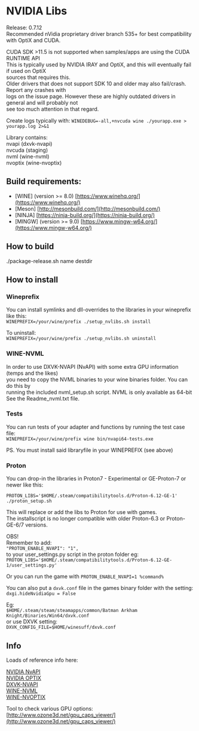 # NVIDIA Libs

Release: 0.7.12  
Recommended nVidia proprietary driver branch 535+ for best compatibility with OptiX and CUDA.  

CUDA SDK >11.5 is not supported when samples/apps are using the CUDA RUNTIME API  
This is typically used by NVIDIA IRAY and OptiX, and this will eventually fail if used on OptiX  
sources that requires this.  
Older drivers that does not support SDK 10 and older may also fail/crash. Report any crashes with  
logs on the issue page. However these are highly outdated drivers in general and will probably not  
see too much attention in that regard.  

Create logs typically with: `WINEDEBUG=-all,+nvcuda wine ./yourapp.exe > yourapp.log 2>&1`  

Library contains:  
nvapi (dxvk-nvapi)  
nvcuda (staging)  
nvml (wine-nvml)  
nvoptix (wine-nvoptix)  

## Build requirements:  
- [WINE] (version >= 8.0) [https://www.winehq.org/](https://www.winehq.org/)  
- [Meson] [http://mesonbuild.com/](http://mesonbuild.com/)  
- [NINJA] [https://ninja-build.org/](https://ninja-build.org/)  
- [MINGW] (version >= 9.0) [https://www.mingw-w64.org/](https://www.mingw-w64.org/)  

## How to build  

./package-release.sh name destdir  

## How to install  

### Wineprefix  
You can install symlinks and dll-overrides to the libraries in your wineprefix like this:  
`WINEPREFIX=/your/wine/prefix ./setup_nvlibs.sh install`  

To uninstall:  
`WINEPREFIX=/your/wine/prefix ./setup_nvlibs.sh uninstall`  

### WINE-NVML  
In order to use DXVK-NVAPI (NvAPI) with some extra GPU information (temps and the likes)  
you need to copy the NVML binaries to your wine binaries folder. You can do this by  
running the included nvml_setup.sh script. NVML is only available as 64-bit  
See the Readme_nvml.txt file.  

### Tests  
You can run tests of your adapter and functions by running the test case file:  
`WINEPREFIX=/your/wine/prefix wine bin/nvapi64-tests.exe`  

PS. You must install said libraryfile in your WINEPREFIX (see above)  

### Proton  
You can drop-in the libraries in Proton7 - Experimental or GE-Proton-7 or newer like this:
  
`PROTON_LIBS='$HOME/.steam/compatibilitytools.d/Proton-6.12-GE-1' ./proton_setup.sh`  

This will replace or add the libs to Proton for use with games.  
The installscript is no longer compatible with older Proton-6.3 or Proton-GE-6/7 versions.  

OBS!  
Remember to add:  
   `"PROTON_ENABLE_NVAPI": "1",`  
to your user_settings.py script in the proton folder eg:  
`PROTON_LIBS='$HOME/.steam/compatibilitytools.d/Proton-6.12-GE-1/user_settings.py'`  

Or you can run the game with `PROTON_ENABLE_NVAPI=1 %command%`  

You can also put a `dxvk.conf` file in the games binary folder with the setting:  
`dxgi.hideNvidiaGpu = False`  

Eg:  
`$HOME/.steam/steam/steamapps/common/Batman Arkham Knight/Binaries/Win64/dxvk.conf`  
or use DXVK setting:  
`DXVK_CONFIG_FILE=$HOME/winesuff/dxvk.conf`  

## Info  

Loads of reference info here:  

[NVIDIA NvAPI](https://docs.nvidia.com/gameworks/content/gameworkslibrary/coresdk/nvapi/annotated.html)  
[NVIDIA OPTIX](https://developer.nvidia.com/optix)  
[DXVK-NVAPI](https://github.com/jp7677/dxvk-nvapi)  
[WINE-NVML](https://github.com/Saancreed/wine-nvml)  
[WINE-NVOPTIX](https://github.com/SveSop/wine-nvoptix)  

Tool to check various GPU options:  
[http://www.ozone3d.net/gpu_caps_viewer/](http://www.ozone3d.net/gpu_caps_viewer/)  
